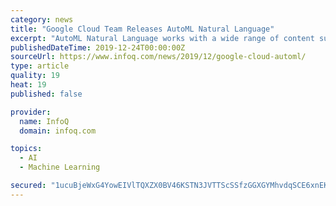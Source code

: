 ```yaml
---
category: news
title: "Google Cloud Team Releases AutoML Natural Language"
excerpt: "AutoML Natural Language works with a wide range of content such as collections of articles, scanned PDFs, or previously archived records. There are three steps in how the tool works: AutoML Natural Language also supports analyzing PDF documents, including native PDFs and PDFs of scanned images. To help with challenging use cases such as ..."
publishedDateTime: 2019-12-24T00:00:00Z
sourceUrl: https://www.infoq.com/news/2019/12/google-cloud-automl/
type: article
quality: 19
heat: 19
published: false

provider:
  name: InfoQ
  domain: infoq.com

topics:
  - AI
  - Machine Learning

secured: "1ucuBjeWxG4YowEIVlTQXZX0BV46KSTN3JVTTScSSfzGGXGYMhvdqSCE6xnEKPfJx0BSGYbBUko+8BtqtqfH50LtNc/rypZQtfbxzJqkixIVfr9dL+4UGDg5SFs7sl8qVO4r9cCcBCe7XXIiSKZwks1WiafwSIKMV9kRh3g+Oqo9rTfFgUVQP4RYpfNdmpjnUM3KGU6UkZ2cExjqmmRnxVGg3WnOmGBqMJ1z4xmOkHep3EwAkA3gRv+p/fHMnS1nW3oYDnfn1Wi7hsEHmKzQqxvV2p+2VexejmoUVsBnQ7Y=;zxhUlRbntfGJxFeU1U8VEg=="
---
```


